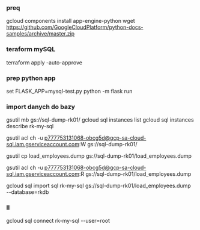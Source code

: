 ### preq
gcloud components install app-engine-python
wget https://github.com/GoogleCloudPlatform/python-docs-samples/archive/master.zip

### teraform mySQL
terraform apply -auto-approve

### prep python app
set FLASK_APP=mysql-test.py
python -m flask run

### import danych do bazy
gsutil mb gs://sql-dump-rk01/
gcloud sql instances list
gcloud sql instances describe rk-my-sql

gsutil acl ch -u p777753131068-obcg5d@gcp-sa-cloud-sql.iam.gserviceaccount.com:W gs://sql-dump-rk01/

gsutil cp load_employees.dump gs://sql-dump-rk01/load_employees.dump

gsutil acl ch -u p777753131068-obcg5d@gcp-sa-cloud-sql.iam.gserviceaccount.com:R gs://sql-dump-rk01/load_employees.dump

gcloud sql import sql rk-my-sql gs://sql-dump-rk01/load_employees.dump \
    --database=rkdb


### II
gcloud sql connect rk-my-sql --user=root


